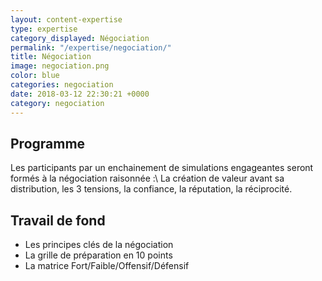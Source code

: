 ```yaml
---
layout: content-expertise
type: expertise
category_displayed: Négociation
permalink: "/expertise/negociation/"
title: Négociation
image: negociation.png
color: blue
categories: negociation
date: 2018-03-12 22:30:21 +0000
category: negociation
---
```


## Programme

Les participants par un enchainement de simulations engageantes seront formés à la négociation raisonnée&nbsp;:\\
La création de valeur avant sa distribution, les 3 tensions, la confiance, la réputation, la réciprocité.

## Travail de fond

- Les principes clés de la négociation
- La grille de préparation en 10 points
- La matrice Fort/Faible/Offensif/Défensif
